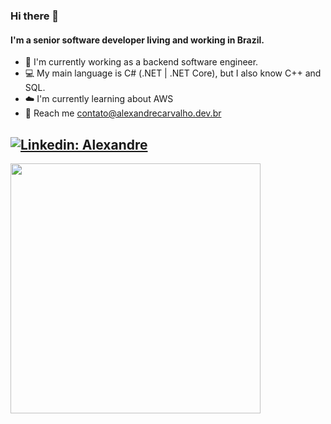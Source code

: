 ### Hi there 👋

#### I'm a senior software developer living and working in Brazil.

- 👷 I'm currently working as a backend software engineer.
- 💻 My main language is C# (.NET | .NET Core), but I also know C++ and SQL.
- ☁️ I'm currently learning about AWS
- 📧 Reach me [contato@alexandrecarvalho.dev.br](mailto:contato@alexandrecarvalho.dev.br)

[![Linkedin: Alexandre](https://img.shields.io/badge/-Alexandre-blue?style=flat-square&logo=Linkedin&logoColor=white&link=https://www.linkedin.com/in/ac-alexandre-carvalho/)](https://www.linkedin.com/in/ac-alexandre-carvalho/)
---

<p align = "left">
  <img src = "https://github-readme-stats.vercel.app/api?username=Alelho&show_icons=true&theme=bear" width = 400>
</p>

<!--
**Alelho/Alelho** is a ✨ _special_ ✨ repository because its `README.md` (this file) appears on your GitHub profile.

Here are some ideas to get you started:

- 🔭 I’m currently working on ...
- 🌱 I’m currently learning ...
- 👯 I’m looking to collaborate on ...
- 🤔 I’m looking for help with ...
- 💬 Ask me about ...
- 📫 How to reach me: ...
- 😄 Pronouns: ...
- ⚡ Fun fact: ...
-->
